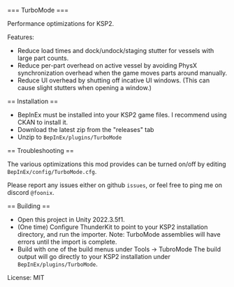 === TurboMode ===

Performance optimizations for KSP2.

Features:

- Reduce load times and dock/undock/staging stutter for vessels with large part counts.
- Reduce per-part overhead on active vessel by avoiding PhysX synchronization overhead when the game moves parts around manually.
- Reduce UI overhead by shutting off incative UI windows. (This can cause slight stutters when opening a window.)

== Installation ==

- BepInEx must be installed into your KSP2 game files.  I recommend using CKAN to install it.
- Download the latest zip from the "releases" tab
- Unzip to `BepInEx/plugins/TurboMode`

== Troubleshooting ==

The various optimizations this mod provides can be turned on/off by editing `BepInEx/config/TurboMode.cfg`.

Please report any issues either on github `issues`, or feel free to ping me on discord `@foonix`.

== Building ==

- Open this project in Unity 2022.3.5f1.
- (One time) Configure ThunderKit to point to your KSP2 installation directory, and run the importer.
  Note: TurboMode assemblies will have errors until the import is complete.
- Build with one of the build menus under Tools -> TubroMode
  The build output will go directly to your KSP2 installation under `BepInEx/plugins/TurboMode`.

License: MIT
